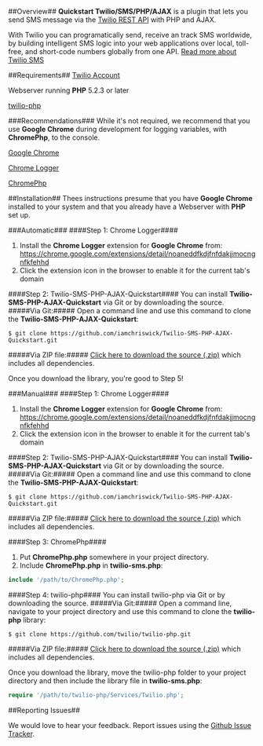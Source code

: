 ##Overview##
**Quickstart Twilio/SMS/PHP/AJAX** is a plugin that lets you send SMS message via the [Twilio REST API](https://www.twilio.com/docs/api/rest) with PHP and AJAX.

With Twilio you can programatically send, receive an track SMS worldwide, by building intelligent SMS logic into your web applications over local, toll-free, and short-code numbers globally from one API. [Read more about Twilio SMS](https://www.twilio.com/sms)

##Requirements##
[Twilio Account](https://www.twilio.com/try-twilio)

Webserver running **PHP** 5.2.3 or later

[twilio-php](https://github.com/twilio/twilio-php/)

###Recommendations###
While it's not required, we recommend that you use **Google Chrome** during development for logging variables, with **ChromePhp**, to the console.

[Google Chrome](http://www.google.com/chrome/)

[Chrome Logger](https://github.com/ccampbell/chromelogger)

[ChromePhp](https://github.com/ccampbell/chromephp)

##Installation##
Thees instructions presume that you have **Google Chrome** installed to your system and that you already have a Webserver with **PHP** set up.

###Automatic###
####Step 1: Chrome Logger####
1. Install the **Chrome Logger** extension for **Google Chrome** from: https://chrome.google.com/extensions/detail/noaneddfkdjfnfdakjjmocngnfkfehhd
2. Click the extension icon in the browser to enable it for the current tab's domain

####Step 2: Twilio-SMS-PHP-AJAX-Quickstart####
You can install **Twilio-SMS-PHP-AJAX-Quickstart** via Git or by downloading the source.
#####Via Git:#####
Open a command line and use this command to clone the **Twilio-SMS-PHP-AJAX-Quickstart**:

`$ git clone https://github.com/iamchriswick/Twilio-SMS-PHP-AJAX-Quickstart.git`

#####Via ZIP file:#####
[Click here to download the source (.zip)](https://github.com/iamchriswick/Twilio-SMS-PHP-AJAX-Quickstart/archive/master.zip) which includes all dependencies.

Once you download the library, you're good to Step 5!

###Manual###
####Step 1: Chrome Logger####
1. Install the **Chrome Logger** extension for **Google Chrome** from: https://chrome.google.com/extensions/detail/noaneddfkdjfnfdakjjmocngnfkfehhd
2. Click the extension icon in the browser to enable it for the current tab's domain

####Step 2: Twilio-SMS-PHP-AJAX-Quickstart####
You can install **Twilio-SMS-PHP-AJAX-Quickstart** via Git or by downloading the source.
#####Via Git:#####
Open a command line and use this command to clone the **Twilio-SMS-PHP-AJAX-Quickstart**:

`$ git clone https://github.com/iamchriswick/Twilio-SMS-PHP-AJAX-Quickstart.git`

#####Via ZIP file:#####
[Click here to download the source (.zip)](https://github.com/iamchriswick/Twilio-SMS-PHP-AJAX-Quickstart/archive/master.zip) which includes all dependencies.

####Step 3: ChromePhp####
1. Put **ChromePhp.php** somewhere in your project directory.
2. Include **ChromePhp.php** in **twilio-sms.php**:

```php
include '/path/to/ChromePhp.php';
```

####Step 4: twilio-php####
You can install twilio-php via Git or by downloading the source.
#####Via Git:#####
Open a command line, navigate to your project directory and use this command to clone the **twilio-php** library:

`$ git clone https://github.com/twilio/twilio-php.git`

#####Via ZIP file:#####
[Click here to download the source (.zip)](https://github.com/twilio/twilio-php/zipball/master) which includes all dependencies.

Once you download the library, move the twilio-php folder to your project directory and then include the library file in **twilio-sms.php**:

```php
require '/path/to/twilio-php/Services/Twilio.php';
```

##Reporting Issues##

We would love to hear your feedback. Report issues using the [Github Issue Tracker](https://github.com/iamchriswick/Twilio-SMS-PHP-AJAX-Quickstart/issues).
